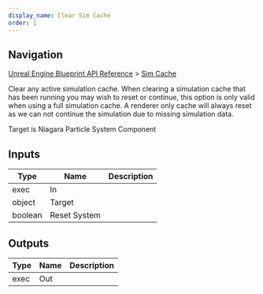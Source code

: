 ```yaml
---
display_name: Clear Sim Cache
order: 1
---
```

## Navigation

[Unreal Engine Blueprint API Reference](https://dev.epicgames.com/documentation/en-us/unreal-engine/BlueprintAPI) > [Sim Cache](https://dev.epicgames.com/documentation/en-us/unreal-engine/BlueprintAPI/SimCache)

Clear any active simulation cache.
When clearing a simulation cache that has been running you may wish to reset or continue, this option is only
valid when using a full simulation cache. A renderer only cache will always reset as we can not continue the
simulation due to missing simulation data.

Target is Niagara Particle System Component

## Inputs

| Type | Name | Description |
| --- | --- | --- |
| exec | In |  |
| object | Target |  |
| boolean | Reset System |  |

## Outputs

| Type | Name | Description |
| --- | --- | --- |
| exec | Out |  |
